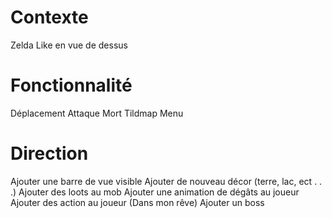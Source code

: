 # Contexte
Zelda Like en vue de dessus

# Fonctionnalité
Déplacement
Attaque
Mort
Tildmap
Menu

# Direction 
Ajouter une barre de vue visible
Ajouter de nouveau décor (terre, lac, ect . . .)
Ajouter des loots au mob
Ajouter une animation de dégâts au joueur
Ajouter des action au joueur
(Dans mon rêve) Ajouter un boss